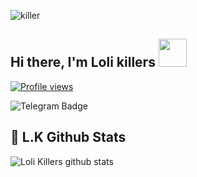 ![killer](https://www.wallpapermaiden.com/image/2020/10/20/flandre-scarlet-loli-blonde-vampire-red-eyes-touhou-fang-cute-anime-42171.jpg)

## Hi there, I'm Loli killers <img src="https://raw.githubusercontent.com/MartinHeinz/MartinHeinz/master/wave.gif" width="45px">
[![Profile views](https://gpvc.arturio.dev/LoliKillers)](https://github.com/LoliKillers)                                                                                                                  

![Telegram Badge](https://img.shields.io/badge/-L.K-1ca0f1?style=flat-square&logo=telegram&logoColor=white&link=https://t.me/RikonAsw)

## 🎯 **L.K Github Stats**
![Loli Killers github stats](https://github-readme-stats.vercel.app/api?username=LoliKillers&show_icons=true&include_all_commits=true&theme=tokyonight)

